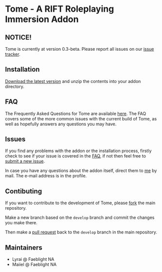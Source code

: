 Tome - A RIFT Roleplaying Immersion Addon
=========================================

## NOTICE!

Tome is currently at version 0.3-beta. Please report all issues on our [issue tracker](https://github.com/zhevron/Tome/issues).

## Installation

[Download the latest version](https://github.com/zhevron/Tome/archive/master.zip) and unzip the contents into your addon directory.

## FAQ

The Frequently Asked Questions for Tome are available [here](https://github.com/zhevron/Tome/wiki/FAQ). The FAQ covers some of the more common issues with the current build of Tome, as well as hopefully answers any questions you may have.

## Issues

If you find any problems with the addon or the installation process, firstly check to see if your issue is covered in the [FAQ](https://github.com/zhevron/Tome/wiki/FAQ), if not then feel free to [submit a new issue](https://github.com/zhevron/Tome/issues/new).

In case you have any questions about the addon itself, direct them to [me](https://github.com/zhevron) by mail. The e-mail address is in the profile.

## Contibuting

If you want to contribute to the development of Tome, please [fork](https://github.com/zhevron/Tome/fork) the main repository.

Make a new branch based on the `develop` branch and commit the changes you make there.

Then make a [pull request](https://github.com/zhevron/Tome/pulls) back to the `develop` branch in the main repository.

## Maintainers

* Lyrai @ Faeblight NA
* Maiiel @ Faeblight NA
